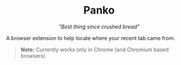 
<h1 align="center">Panko</h1>

<p align="center"><i>"Best thing since crushed bread"</i></p>

A browser extension to help locate where your recent tab came from.

> **Note:**
> Currently works only in Chrome (and Chromium based browsers)
